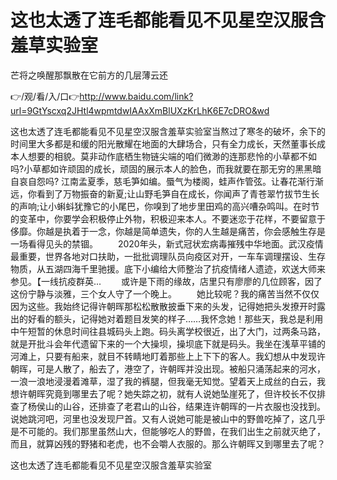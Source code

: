 # 这也太透了连毛都能看见不见星空汉服含羞草实验室
芒将之唤醒那飘散在它前方的几层薄云还

👉/观/看/入/口👉http://www.baidu.com/link?url=9GtYscxq2JHtl4wpmtdwIAAxXmBlUXzKrLhK6E7cDRO&wd

这也太透了连毛都能看见不见星空汉服含羞草实验室当熬过了寒冬的破坏，余下的时间里大多都是和缓的阳光散耀在地面的大肆场合，只有全力成长，天然董事长成本人想要的相貌。莫非动作底栖生物链尖端的咱们微渺的连那悲怜的小草都不如吗?小草都如许顽固的成长，顽固的展示本人的脸色，而我就要在那无穷的黑黑暗自哀自怨吗?
江南孟夏季，慈毛笋如编。蜃气为楼阁，蛙声作管弦。让春花渐行渐远，你看到了万物振奋的新夏;让山野毛笋自在成长，你闻声了青苍翠竹拔节生长的声响;让小蝌蚪犹豫它的小尾巴，你嗅到了地步里田鸡的高兴嘈杂鸣叫。在时节的变革中，你要学会积极停止外物，积极迎来本人。不要迷恋于花样，不要留意于侈靡。你越是执着于一念，你越是简单遗失，你的人生越是痛苦，你会感触生存是一场看得见头的禁锢。
　　2020年头，新式冠状宏病毒摧残中华地面。武汉疫情最重要，世界各地对口扶助，一批批调理队员向疫区对开，一车车调理摆设、生存物质，从五湖四海千里驰援。底下小编给大师整治了抗疫情绪人遗迹，欢送大师来参见。【一线抗疫群英...
　　或许是下雨的缘故，店里只有廖廖的几位顾客，因了这份宁静与淡雅，三个女人守了一个晚上。
	　　她比较呢？我的痛苦当然不仅仅因为这些。我始终记得许朝晖那松松散散披垂下来的头发，记得她把头发撩开时露出的好看的额头，记得她对着题目发笑的样子……我怀念她！那些天，我总是利用中午短暂的休息时间往县城码头上跑。码头离学校很近，出了大门，过两条马路，就是开批斗会年代遗留下来的一个大操坝，操坝底下就是码头。我坐在浅草平铺的河滩上，只要有船来，就目不转睛地盯着那些上上下下的客人。我幻想从中发现许朝晖，可是人散了，船去了，港空了，许朝晖并没出现。被船只涌荡起来的河水，一浪一浪地浸漫着滩草，湿了我的裤腿，但我毫无知觉。望着天上成丝的白云，我想许朝晖究竟到哪里去了呢？她失踪之初，就有人说她坠崖死了，但许校长不仅排查了杨侯山的山谷，还排查了老君山的山谷，结果连许朝晖的一片衣服也没找到。说她跳河吧，河里也没发现尸首。又有人说她可能是被山中的野兽吃掉了，这几乎是不可能的。我们那里虽然山大，但能够吃人的野兽，在我们出生之前就灭绝了，而且，就算凶残的野猪和老虎，也不会嚼人衣服的。那么许朝晖又到哪里去了呢？

这也太透了连毛都能看见不见星空汉服含羞草实验室
